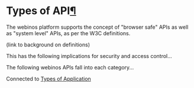 Types of API[¶](#Types-of-API)
==============================

The webinos platform supports the concept of "browser safe" APIs as well
as "system level" APIs, as per the W3C definitions.

(link to background on definitions)

This has the following implications for security and access control...

The following webinos APIs fall into each category...

Connected to [Types of Application](.html)

